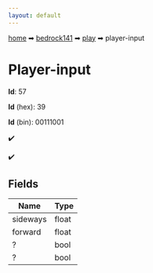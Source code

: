 ```yaml
---
layout: default
---
```


[home](/) ➡ [bedrock141](/protocol/bedrock141) ➡ [play](/protocol/bedrock141/play) ➡ player-input

# Player-input

**Id**: 57

**Id** (hex): 39

**Id** (bin): 00111001

✔️

✔️

## Fields

Name | Type
---|---
sideways | float
forward | float
? | bool
? | bool


